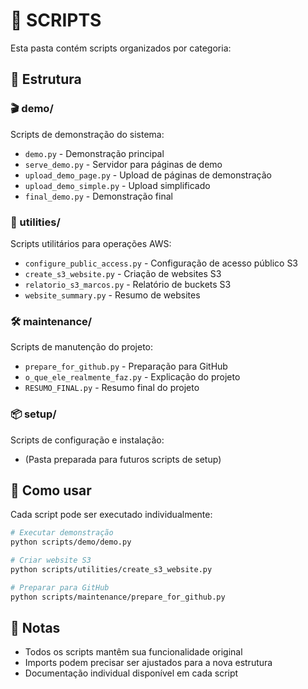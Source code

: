 # 📁 SCRIPTS

Esta pasta contém scripts organizados por categoria:

## 📂 Estrutura

### 🎬 demo/
Scripts de demonstração do sistema:
- `demo.py` - Demonstração principal
- `serve_demo.py` - Servidor para páginas de demo
- `upload_demo_page.py` - Upload de páginas de demonstração
- `upload_demo_simple.py` - Upload simplificado
- `final_demo.py` - Demonstração final

### 🔧 utilities/
Scripts utilitários para operações AWS:
- `configure_public_access.py` - Configuração de acesso público S3
- `create_s3_website.py` - Criação de websites S3
- `relatorio_s3_marcos.py` - Relatório de buckets S3
- `website_summary.py` - Resumo de websites

### 🛠️ maintenance/
Scripts de manutenção do projeto:
- `prepare_for_github.py` - Preparação para GitHub
- `o_que_ele_realmente_faz.py` - Explicação do projeto
- `RESUMO_FINAL.py` - Resumo final do projeto

### 📦 setup/
Scripts de configuração e instalação:
- (Pasta preparada para futuros scripts de setup)

## 🚀 Como usar

Cada script pode ser executado individualmente:

```bash
# Executar demonstração
python scripts/demo/demo.py

# Criar website S3
python scripts/utilities/create_s3_website.py

# Preparar para GitHub
python scripts/maintenance/prepare_for_github.py
```

## 📝 Notas

- Todos os scripts mantêm sua funcionalidade original
- Imports podem precisar ser ajustados para a nova estrutura
- Documentação individual disponível em cada script
